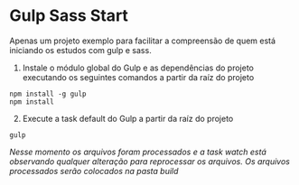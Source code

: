 # Gulp Sass Start

Apenas um projeto exemplo para facilitar a compreensão de quem está iniciando os estudos com gulp e sass.

1. Instale o módulo global do Gulp e as dependências do projeto executando os seguintes comandos a partir da raíz do projeto

```
npm install -g gulp
npm install
```

2. Execute a task default do Gulp a partir da raíz do projeto

```
gulp
```

*Nesse momento os arquivos foram processados e a task watch está observando qualquer alteração para reprocessar os arquivos.*
*Os arquivos processados serão colocados na pasta build*
